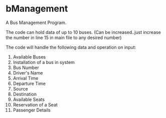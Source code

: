# bManagement

A Bus Management Program. 

The code can hold data of up to 10 buses. (Can be increased..just increase the number in line 15 in main file to any desired number)

The code will handle the following data and operation on input:

1. Available Buses
2. Installation of a bus in system
3. Bus Number
4. Driver's Name
5. Arrival Time
6. Departure Time
7. Source 
8. Destination
9. Available Seats
10. Reservation of a Seat
11. Passenger Details
